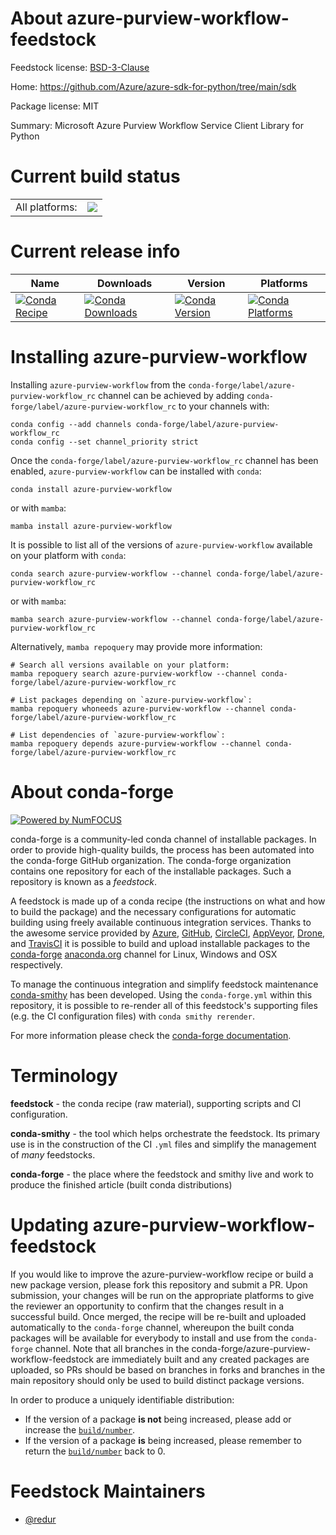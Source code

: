 About azure-purview-workflow-feedstock
======================================

Feedstock license: [BSD-3-Clause](https://github.com/conda-forge/azure-purview-workflow-feedstock/blob/main/LICENSE.txt)

Home: https://github.com/Azure/azure-sdk-for-python/tree/main/sdk

Package license: MIT

Summary: Microsoft Azure Purview Workflow Service Client Library for Python

Current build status
====================


<table><tr><td>All platforms:</td>
    <td>
      <a href="https://dev.azure.com/conda-forge/feedstock-builds/_build/latest?definitionId=18976&branchName=main">
        <img src="https://dev.azure.com/conda-forge/feedstock-builds/_apis/build/status/azure-purview-workflow-feedstock?branchName=main">
      </a>
    </td>
  </tr>
</table>

Current release info
====================

| Name | Downloads | Version | Platforms |
| --- | --- | --- | --- |
| [![Conda Recipe](https://img.shields.io/badge/recipe-azure--purview--workflow-green.svg)](https://anaconda.org/conda-forge/azure-purview-workflow) | [![Conda Downloads](https://img.shields.io/conda/dn/conda-forge/azure-purview-workflow.svg)](https://anaconda.org/conda-forge/azure-purview-workflow) | [![Conda Version](https://img.shields.io/conda/vn/conda-forge/azure-purview-workflow.svg)](https://anaconda.org/conda-forge/azure-purview-workflow) | [![Conda Platforms](https://img.shields.io/conda/pn/conda-forge/azure-purview-workflow.svg)](https://anaconda.org/conda-forge/azure-purview-workflow) |

Installing azure-purview-workflow
=================================

Installing `azure-purview-workflow` from the `conda-forge/label/azure-purview-workflow_rc` channel can be achieved by adding `conda-forge/label/azure-purview-workflow_rc` to your channels with:

```
conda config --add channels conda-forge/label/azure-purview-workflow_rc
conda config --set channel_priority strict
```

Once the `conda-forge/label/azure-purview-workflow_rc` channel has been enabled, `azure-purview-workflow` can be installed with `conda`:

```
conda install azure-purview-workflow
```

or with `mamba`:

```
mamba install azure-purview-workflow
```

It is possible to list all of the versions of `azure-purview-workflow` available on your platform with `conda`:

```
conda search azure-purview-workflow --channel conda-forge/label/azure-purview-workflow_rc
```

or with `mamba`:

```
mamba search azure-purview-workflow --channel conda-forge/label/azure-purview-workflow_rc
```

Alternatively, `mamba repoquery` may provide more information:

```
# Search all versions available on your platform:
mamba repoquery search azure-purview-workflow --channel conda-forge/label/azure-purview-workflow_rc

# List packages depending on `azure-purview-workflow`:
mamba repoquery whoneeds azure-purview-workflow --channel conda-forge/label/azure-purview-workflow_rc

# List dependencies of `azure-purview-workflow`:
mamba repoquery depends azure-purview-workflow --channel conda-forge/label/azure-purview-workflow_rc
```


About conda-forge
=================

[![Powered by
NumFOCUS](https://img.shields.io/badge/powered%20by-NumFOCUS-orange.svg?style=flat&colorA=E1523D&colorB=007D8A)](https://numfocus.org)

conda-forge is a community-led conda channel of installable packages.
In order to provide high-quality builds, the process has been automated into the
conda-forge GitHub organization. The conda-forge organization contains one repository
for each of the installable packages. Such a repository is known as a *feedstock*.

A feedstock is made up of a conda recipe (the instructions on what and how to build
the package) and the necessary configurations for automatic building using freely
available continuous integration services. Thanks to the awesome service provided by
[Azure](https://azure.microsoft.com/en-us/services/devops/), [GitHub](https://github.com/),
[CircleCI](https://circleci.com/), [AppVeyor](https://www.appveyor.com/),
[Drone](https://cloud.drone.io/welcome), and [TravisCI](https://travis-ci.com/)
it is possible to build and upload installable packages to the
[conda-forge](https://anaconda.org/conda-forge) [anaconda.org](https://anaconda.org/)
channel for Linux, Windows and OSX respectively.

To manage the continuous integration and simplify feedstock maintenance
[conda-smithy](https://github.com/conda-forge/conda-smithy) has been developed.
Using the ``conda-forge.yml`` within this repository, it is possible to re-render all of
this feedstock's supporting files (e.g. the CI configuration files) with ``conda smithy rerender``.

For more information please check the [conda-forge documentation](https://conda-forge.org/docs/).

Terminology
===========

**feedstock** - the conda recipe (raw material), supporting scripts and CI configuration.

**conda-smithy** - the tool which helps orchestrate the feedstock.
                   Its primary use is in the construction of the CI ``.yml`` files
                   and simplify the management of *many* feedstocks.

**conda-forge** - the place where the feedstock and smithy live and work to
                  produce the finished article (built conda distributions)


Updating azure-purview-workflow-feedstock
=========================================

If you would like to improve the azure-purview-workflow recipe or build a new
package version, please fork this repository and submit a PR. Upon submission,
your changes will be run on the appropriate platforms to give the reviewer an
opportunity to confirm that the changes result in a successful build. Once
merged, the recipe will be re-built and uploaded automatically to the
`conda-forge` channel, whereupon the built conda packages will be available for
everybody to install and use from the `conda-forge` channel.
Note that all branches in the conda-forge/azure-purview-workflow-feedstock are
immediately built and any created packages are uploaded, so PRs should be based
on branches in forks and branches in the main repository should only be used to
build distinct package versions.

In order to produce a uniquely identifiable distribution:
 * If the version of a package **is not** being increased, please add or increase
   the [``build/number``](https://docs.conda.io/projects/conda-build/en/latest/resources/define-metadata.html#build-number-and-string).
 * If the version of a package **is** being increased, please remember to return
   the [``build/number``](https://docs.conda.io/projects/conda-build/en/latest/resources/define-metadata.html#build-number-and-string)
   back to 0.

Feedstock Maintainers
=====================

* [@redur](https://github.com/redur/)


